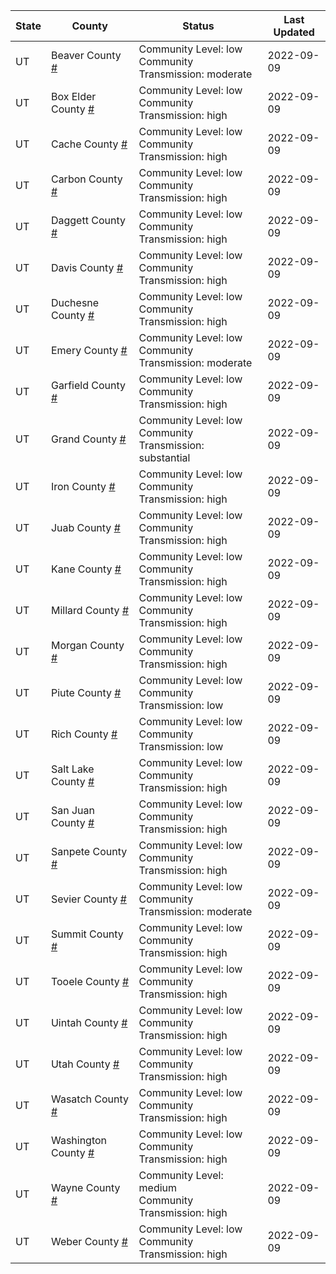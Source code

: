 State | County | Status | Last Updated
--- | --- | --- | --- 
UT | Beaver County <a href="#beaver_county">#</a> | <a name="beaver_county"></a>Community Level: low<br/>Community Transmission: moderate | 2022-09-09
UT | Box Elder County <a href="#box_elder_county">#</a> | <a name="box_elder_county"></a>Community Level: low<br/>Community Transmission: high | 2022-09-09
UT | Cache County <a href="#cache_county">#</a> | <a name="cache_county"></a>Community Level: low<br/>Community Transmission: high | 2022-09-09
UT | Carbon County <a href="#carbon_county">#</a> | <a name="carbon_county"></a>Community Level: low<br/>Community Transmission: high | 2022-09-09
UT | Daggett County <a href="#daggett_county">#</a> | <a name="daggett_county"></a>Community Level: low<br/>Community Transmission: high | 2022-09-09
UT | Davis County <a href="#davis_county">#</a> | <a name="davis_county"></a>Community Level: low<br/>Community Transmission: high | 2022-09-09
UT | Duchesne County <a href="#duchesne_county">#</a> | <a name="duchesne_county"></a>Community Level: low<br/>Community Transmission: high | 2022-09-09
UT | Emery County <a href="#emery_county">#</a> | <a name="emery_county"></a>Community Level: low<br/>Community Transmission: moderate | 2022-09-09
UT | Garfield County <a href="#garfield_county">#</a> | <a name="garfield_county"></a>Community Level: low<br/>Community Transmission: high | 2022-09-09
UT | Grand County <a href="#grand_county">#</a> | <a name="grand_county"></a>Community Level: low<br/>Community Transmission: substantial | 2022-09-09
UT | Iron County <a href="#iron_county">#</a> | <a name="iron_county"></a>Community Level: low<br/>Community Transmission: high | 2022-09-09
UT | Juab County <a href="#juab_county">#</a> | <a name="juab_county"></a>Community Level: low<br/>Community Transmission: high | 2022-09-09
UT | Kane County <a href="#kane_county">#</a> | <a name="kane_county"></a>Community Level: low<br/>Community Transmission: high | 2022-09-09
UT | Millard County <a href="#millard_county">#</a> | <a name="millard_county"></a>Community Level: low<br/>Community Transmission: high | 2022-09-09
UT | Morgan County <a href="#morgan_county">#</a> | <a name="morgan_county"></a>Community Level: low<br/>Community Transmission: high | 2022-09-09
UT | Piute County <a href="#piute_county">#</a> | <a name="piute_county"></a>Community Level: low<br/>Community Transmission: low | 2022-09-09
UT | Rich County <a href="#rich_county">#</a> | <a name="rich_county"></a>Community Level: low<br/>Community Transmission: low | 2022-09-09
UT | Salt Lake County <a href="#salt_lake_county">#</a> | <a name="salt_lake_county"></a>Community Level: low<br/>Community Transmission: high | 2022-09-09
UT | San Juan County <a href="#san_juan_county">#</a> | <a name="san_juan_county"></a>Community Level: low<br/>Community Transmission: high | 2022-09-09
UT | Sanpete County <a href="#sanpete_county">#</a> | <a name="sanpete_county"></a>Community Level: low<br/>Community Transmission: high | 2022-09-09
UT | Sevier County <a href="#sevier_county">#</a> | <a name="sevier_county"></a>Community Level: low<br/>Community Transmission: moderate | 2022-09-09
UT | Summit County <a href="#summit_county">#</a> | <a name="summit_county"></a>Community Level: low<br/>Community Transmission: high | 2022-09-09
UT | Tooele County <a href="#tooele_county">#</a> | <a name="tooele_county"></a>Community Level: low<br/>Community Transmission: high | 2022-09-09
UT | Uintah County <a href="#uintah_county">#</a> | <a name="uintah_county"></a>Community Level: low<br/>Community Transmission: high | 2022-09-09
UT | Utah County <a href="#utah_county">#</a> | <a name="utah_county"></a>Community Level: low<br/>Community Transmission: high | 2022-09-09
UT | Wasatch County <a href="#wasatch_county">#</a> | <a name="wasatch_county"></a>Community Level: low<br/>Community Transmission: high | 2022-09-09
UT | Washington County <a href="#washington_county">#</a> | <a name="washington_county"></a>Community Level: low<br/>Community Transmission: high | 2022-09-09
UT | Wayne County <a href="#wayne_county">#</a> | <a name="wayne_county"></a>Community Level: medium<br/>Community Transmission: high | 2022-09-09
UT | Weber County <a href="#weber_county">#</a> | <a name="weber_county"></a>Community Level: low<br/>Community Transmission: high | 2022-09-09
